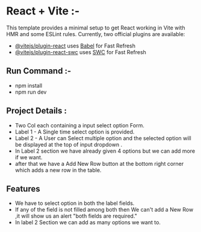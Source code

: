 # React + Vite :-
This template provides a minimal setup to get React working in Vite with HMR and some ESLint rules.
Currently, two official plugins are available:
- [@vitejs/plugin-react](https://github.com/vitejs/vite-plugin-react/blob/main/packages/plugin-react/README.md) uses [Babel](https://babeljs.io/) for Fast Refresh
- [@vitejs/plugin-react-swc](https://github.com/vitejs/vite-plugin-react-swc) uses [SWC](https://swc.rs/) for Fast Refresh


## Run Command :-
- npm install
- npm run dev


## Project Details :
- Two Col each containing a input select option Form.
- Label 1 - A Single time select option is provided.
- Label 2 - A User can Select multiple option and the selected option will be displayed at the top of input dropdown .
- In Label 2 section we have already given 4 options but we can add more if we want.
- after that we have a Add New Row button at the bottom right corner which adds a new row in the table.


## Features
- We have to select option in both the label fields.
- If any of the field is not filled among both then We can't add a New Row ,it will show us an alert "both fields are required."
- In label 2 Section we can add as many options we want to.
